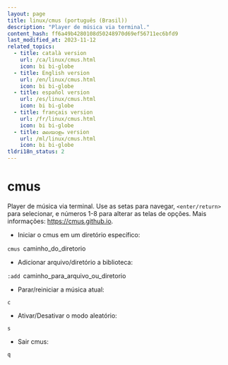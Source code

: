 ```yaml
---
layout: page
title: linux/cmus (português (Brasil))
description: "Player de música via terminal."
content_hash: ff6a49b4280108d50248970d69ef56711ec6bfd9
last_modified_at: 2023-11-12
related_topics:
  - title: català version
    url: /ca/linux/cmus.html
    icon: bi bi-globe
  - title: English version
    url: /en/linux/cmus.html
    icon: bi bi-globe
  - title: español version
    url: /es/linux/cmus.html
    icon: bi bi-globe
  - title: français version
    url: /fr/linux/cmus.html
    icon: bi bi-globe
  - title: മലയാളം version
    url: /ml/linux/cmus.html
    icon: bi bi-globe
tldri18n_status: 2
---
```

# cmus

Player de música via terminal.
Use as setas para navegar, `<enter/return>` para selecionar, e números 1-8 para alterar as telas de opções.
Mais informações: <https://cmus.github.io>.

- Iniciar o cmus em um diretório específico:

`cmus `<span class="tldr-var badge badge-pill bg-dark-lm bg-white-dm text-white-lm text-dark-dm font-weight-bold">caminho_do_diretorio</span>

- Adicionar arquivo/diretório a biblioteca:

`:add `<span class="tldr-var badge badge-pill bg-dark-lm bg-white-dm text-white-lm text-dark-dm font-weight-bold">caminho_para_arquivo_ou_diretorio</span>

- Parar/reiniciar a música atual:

`c`

- Ativar/Desativar o modo aleatório:

`s`

- Sair cmus:

`q`
